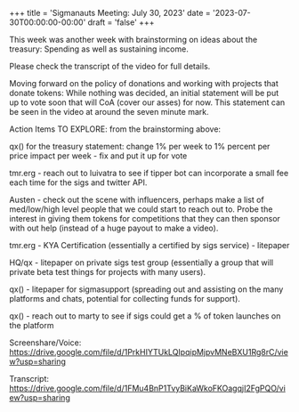+++
title = 'Sigmanauts Meeting: July 30, 2023'
date = '2023-07-30T00:00:00-00:00'
draft = 'false'
+++

This week was another week with brainstorming on ideas about the treasury: Spending as well as sustaining income.

Please check the transcript of the video for full details.

Moving forward on the policy of donations and working with projects that donate tokens: While nothing was decided, an initial statement will be put up to vote soon that will CoA (cover our asses) for now. This statement can be seen in the video at around the seven minute mark.

Action Items TO EXPLORE: from the brainstorming above:

qx() for the treasury statement: change 1% per week to 1% percent per price impact per week - fix and put it up for vote

tmr.erg - reach out to luivatra to see if tipper bot can incorporate a small fee each time for the sigs and twitter API.

Austen - check out the scene with influencers, perhaps make a list of med/low/high level people that we could start to reach out to. Probe the interest in giving them tokens for competitions that they can then sponsor with out help (instead of a huge payout to make a video).

tmr.erg - KYA Certification (essentially a certified by sigs service) - litepaper

HQ/qx - litepaper on private sigs test group (essentially a group that will private beta test things for projects with many users).

qx() - litepaper for sigmasupport (spreading out and assisting on the many platforms and chats, potential for collecting funds for support).

qx() - reach out to marty to see if sigs could get a % of token launches on the platform

Screenshare/Voice:
https://drive.google.com/file/d/1PrkHIYTUkLQIpqipMjpvMNeBXU1Rg8rC/view?usp=sharing

Transcript:
https://drive.google.com/file/d/1FMu4BnP1TvyBiKaWkoFKOagqjI2FgPQO/view?usp=sharing